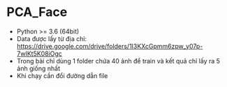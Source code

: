 # PCA_Face
- Python >= 3.6 (64bit)
- Data được lấy từ địa chỉ: 
https://drive.google.com/drive/folders/1I3KXcGpmm6zpw_y07p-7wIKt5K08iOgc
- Trong bài chỉ dùng 1 folder chứa 40 ảnh để train và kết quả chỉ lấy ra 5 ảnh giống nhất
- Khi chạy cần đổi đường dẫn file